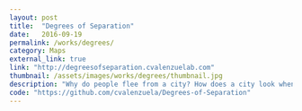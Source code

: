 ```yaml
---
layout: post
title:  "Degrees of Separation"
date:   2016-09-19
permalink: /works/degrees/
category: Maps
external_link: true
link: "http://degreesofseparation.cvalenzuelab.com"
thumbnail: /assets/images/works/degrees/thumbnail.jpg
description: "Why do people flee from a city? How does a city look when people need to leave to survive? This map shows a satellite map of Manhattan and overlays it with satellite images from different cities in Syria destroyed by war. This project aims to explore how we perceive spatial information and maps based on our previous knowledge of a place. Trying to better understand what does it mean to leave your home and seek refugee in another place."
code: "https://github.com/cvalenzuela/Degrees-of-Separation"
---
```

